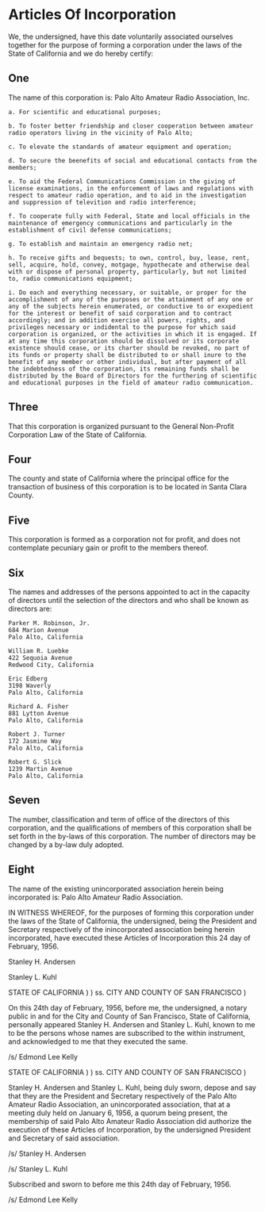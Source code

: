 # Articles Of Incorporation

We, the undersigned, have this date voluntarily associated ourselves together for the purpose of forming a corporation under the laws of the State of California and we do hereby certify:

## One

The name of this corporation is: Palo Alto Amateur Radio Association, Inc.

`a. For scientific and educational purposes;`

`b. To foster better friendship and closer cooperation between amateur radio operators living in the vicinity of Palo Alto;`

`c. To elevate the standards of amateur equipment and operation;`

`d. To secure the beenefits of social and educational contacts from the members;`

`e. To aid the Federal Communications Commission in the giving of license examinations, in the enforcement of laws and regulations with respect to amateur radio operation, and to aid in the investigation and suppression of televition and radio interference;`

`f. To cooperate fully with Federal, State and local officials in the maintenance of emergency communications and particularly in the establishment of civil defense communications;`

`g. To establish and maintain an emergency radio net;`

`h. To receive gifts and bequests; to own, control, buy, lease, rent, sell, acquire, hold, convey, motgage, hypothecate and otherwise deal with or dispose of personal property, particularly, but not limited to, radio communications equipment;`

`i. Do each and everything necessary, or suitable, or proper for the accomplishment of any of the purposes or the attainment of any one or any of the subjects herein enumerated, or conductive to or exxpedient for the interest or benefit of said corporation and to contract accordingly; and in addition exercise all powers, rights, and privileges necessary or indidental to the purpose for which said corporation is organized, or the activities in which it is engaged. If at any time this corporation should be dissolved or its corporate existence should cease, or its charter should be revoked, no part of its funds or property shall be distributed to or shall inure to the benefit of any member or other individual, but after payment of all the indebtedness of the corporation, its remaining funds shall be distributed by the Board of Directors for the furthering of scientific and educational purposes in the field of amateur radio communication.`

## Three
That this corporation is organized pursuant to the General Non-Profit Corporation Law of the State of California.

## Four
The county and state of California where the principal office for the transaction of business of this corporation is to be located in Santa Clara County.

## Five
 This corporation is formed as a corporation not for profit, and does not contemplate pecuniary gain or profit to the members thereof.

 ## Six
 The names and addresses of the persons appointed to act in the capacity of directors until the selection of the directors and who shall be known as directors are:

    Parker M. Robinson, Jr.
    684 Marion Avenue
    Palo Alto, California

    William R. Luebke
    422 Sequoia Avenue
    Redwood City, California

    Eric Edberg
    3198 Waverly
    Palo Alto, California

    Richard A. Fisher
    881 Lytton Avenue
    Palo Alto, California

    Robert J. Turner
    172 Jasmine Way
    Palo Alto, California

    Robert G. Slick
    1239 Martin Avenue
    Palo Alto, California

## Seven
The number, classification and term of office of the directors of this corporation, and the qualifications of members of this corporation shall be set forth in the by-laws of this corporation. The number of directors may be changed by a by-law duly adopted.

## Eight
The name of the existing unincorporated association herein being incorporated is: Palo Alto Amateur Radio Association.


IN WITNESS WHEREOF, for the purposes of forming this corporation under the laws of the State of California, the undersigned, being the President and Secretary respectively of the inincorporated association being herein incorporated, have executed these Articles of Incorporation this 24 day of February, 1956.

Stanley H. Andersen

Stanley L. Kuhl

STATE OF CALIFORNIA                   )
                                                         ) ss. CITY AND COUNTY OF SAN FRANCISCO )

On this 24th day of February, 1956, before me, the undersigned, a notary public in and for the City and County of San Francisco, State of California, personally appeared Stanley H. Andersen and Stanley L. Kuhl, known to me to be the persons whose names are subscribed to the within instrument, and acknowledged to me that they executed the same.

/s/ Edmond Lee Kelly

STATE OF CALIFORNIA                   )
                                                         ) ss. CITY AND COUNTY OF SAN FRANCISCO )

Stanley H. Andersen and Stanley L. Kuhl, being duly sworn, depose and say that they are the President and Secretary respectively of the Palo Alto Amateur Radio Association, an unincorporated association, that at a meeting duly held on January 6, 1956, a quorum being present, the membership of said Palo Alto Amateur Radio Association did authorize the execution of these Articles of Incorporation, by the undersigned President and Secretary of said association.

/s/ Stanley H. Andersen

/s/ Stanley L. Kuhl

Subscribed and sworn
to before me this 24th
day of February, 1956.

/s/ Edmond Lee Kelly


